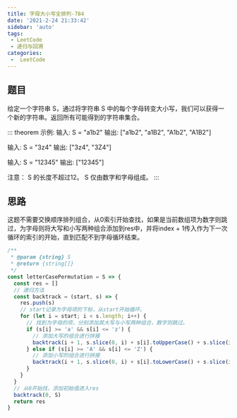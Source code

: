 ```yaml
---
title: 字母大小写全排列-784
date: '2021-2-24 21:33:42'
sidebar: 'auto'
tags:
 - LeetCode
 - 递归与回溯
categories:
 -  LeetCode
---
```


## 题目
给定一个字符串 S，通过将字符串 S 中的每个字母转变大小写，我们可以获得一个新的字符串。返回所有可能得到的字符串集合。

::: theorem
示例:
输入: S = "a1b2"
输出: ["a1b2", "a1B2", "A1b2", "A1B2"]

输入: S = "3z4"
输出: ["3z4", "3Z4"]

输入: S = "12345"
输出: ["12345"]

注意：
S 的长度不超过12。
S 仅由数字和字母组成。
:::

## 思路
这题不需要交换顺序排列组合，从0索引开始查找，如果是当前数组项为数字则跳过，为字母则将大写和小写两种组合添加到res中，并将index + 1传入作为下一次循环的索引的开始，直到匹配不到字母循环结束。

```js 
/**
 * @param {string} S
 * @return {string[]}
 */
const letterCasePermutation = S => {
  const res = []
  // 递归方法
  const backtrack = (start, s) => {
    res.push(s)
    // start记录为字母项的下标，从start开始循环。
    for (let i = start; i < s.length; i++) {
      // 找到为字母的项，分别添加其大写与小写两种组合，数字则跳过。
      if (s[i] >= 'a' && s[i] <= 'z') {
        // 添加大写的组合进行拼接
        backtrack(i + 1, s.slice(0, i) + s[i].toUpperCase() + s.slice(i + 1))
      } else if (s[i] >= 'A' && s[i] <= 'Z') {
        // 添加小写的组合进行拼接
        backtrack(i + 1, s.slice(0, i) + s[i].toLowerCase() + s.slice(i + 1))
      }
    }
  }
  // 从0开始找，添加初始值进入res
  backtrack(0, S) 
  return res
}
```
